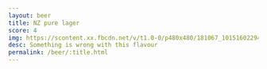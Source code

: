```yaml
---
layout: beer
title: NZ pure lager
score: 4
img: https://scontent.xx.fbcdn.net/v/t1.0-0/p480x480/181067_10151602294978745_1842165802_n.jpg?oh=2de3f29f109feeb379ab68e7d7acc3de&oe=588BD341
desc: Something is wrong with this flavour
permalink: /beer/:title.html
---
```

